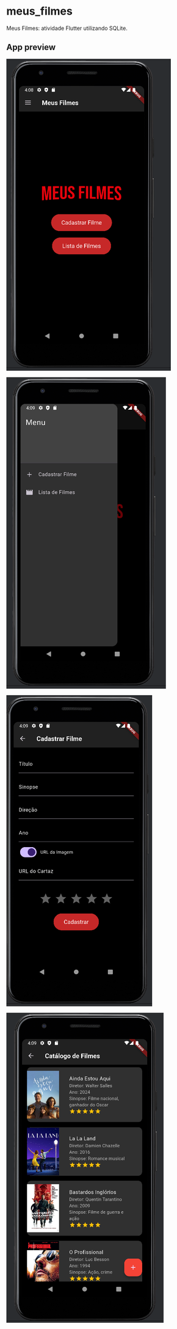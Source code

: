 # meus_filmes

Meus Filmes: atividade Flutter utilizando SQLite.

## App preview

![Homepage](assets/homepage.PNG)

![Menu](assets/menu.PNG)

![Cadastro](assets/cadastro.PNG)

![Catálogo](assets/catalogo.PNG)
